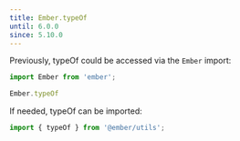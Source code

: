 ```yaml
---
title: Ember.typeOf
until: 6.0.0
since: 5.10.0
---
```



Previously, typeOf could be accessed via the `Ember` import:
```js
import Ember from 'ember';

Ember.typeOf
```

If needed, typeOf can be imported:
```js
import { typeOf } from '@ember/utils';
```
